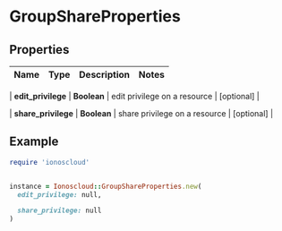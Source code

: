 # GroupShareProperties

## Properties

| Name | Type | Description | Notes |
| ---- | ---- | ----------- | ----- |

| **edit_privilege** | **Boolean** | edit privilege on a resource | [optional] |

| **share_privilege** | **Boolean** | share privilege on a resource | [optional] |

## Example

```ruby
require 'ionoscloud'


instance = Ionoscloud::GroupShareProperties.new(
  edit_privilege: null,

  share_privilege: null
)
```

